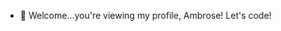 
- 👀 Welcome...you're viewing my profile, Ambrose! Let's code!
<!---
a-situma/a-situma is a ✨ special ✨ repository because its `README.md` (this file) appears on your GitHub profile.
You can click the Preview link to take a look at your changes.
--->
